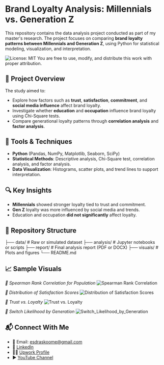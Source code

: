 # Brand Loyalty Analysis: Millennials vs. Generation Z

This repository contains the data analysis project conducted as part of my master's research. The project focuses on comparing **brand loyalty patterns between Millennials and Generation Z**, using Python for statistical modeling, visualization, and interpretation.

![License: MIT](https://img.shields.io/badge/License-MIT-yellow.svg)
You are free to use, modify, and distribute this work with proper attribution.

## 📌 Project Overview

The study aimed to:
- Explore how factors such as **trust**, **satisfaction**, **commitment**, and **social media influence** affect brand loyalty.
- Investigate whether **education** and **occupation** influence brand loyalty using Chi-Square tests.
- Compare generational loyalty patterns through **correlation analysis** and **factor analysis**.

## 🧪 Tools & Techniques

- **Python** (Pandas, NumPy, Matplotlib, Seaborn, SciPy)
- **Statistical Methods**: Descriptive analysis, Chi-Square test, correlation analysis, and factor analysis.
- **Data Visualization**: Histograms, scatter plots, and trend lines to support interpretation.

## 🔍 Key Insights

- **Millennials** showed stronger loyalty tied to trust and commitment.
- **Gen Z** loyalty was more influenced by social media and trends.
- Education and occupation **did not significantly** affect loyalty.

## 📁 Repository Structure

├── data/ # Raw or simulated dataset
├── analysis/ # Jupyter notebooks or scripts
├── report/ # Final analysis report (PDF or DOCX)
├── visuals/ # Plots and figures
└── README.md


## 📈 Sample Visuals

*📍 Spearman Rank Correlation for Population*
![Spearman Rank Correlation](images/totalarima.png)

*📍 Distribution of Satisfaction Scores*
![Distribution of Satisfaction Scores](images/totalarima.png)

*📍 Trust vs. Loyalty*
![Trust vs. Loyalty](images/totalarima.png)

*📍 Switch Likelihood by Generation*
![Switch_Likelihood_by_Generation](images/totalarima.png)


## 📬 Connect With Me

- 📧 Email: [esdraskoome@gmail.com](mailto:esdraskoome@gmail.com)  
- 💼 [LinkedIn](https://www.linkedin.com/in/esdras-koome-micheni-106651338/)  
- 🧑‍💻 [Upwork Profile](https://www.upwork.com/freelancers/~01bbdaff1dc6ce0241)  
- ▶ [YouTube Channel](https://www.youtube.com/channel/UCBhBTBAanuBNiQs3r7mwDmA)

